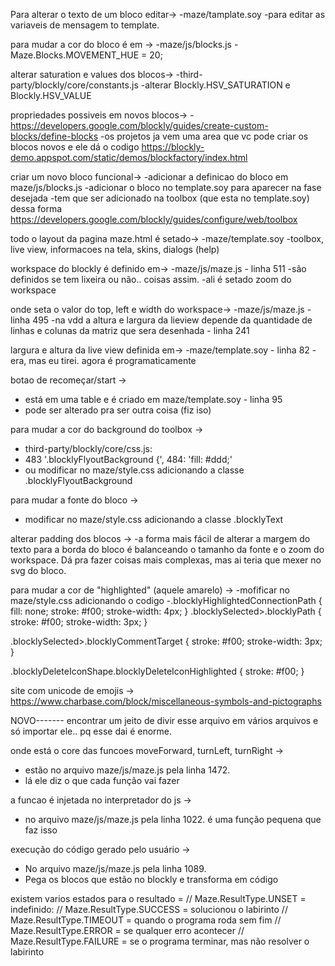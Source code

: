 Para alterar o texto de um bloco editar->
-maze/tamplate.soy
-para editar as variaveis de mensagem to template.

para mudar a cor do bloco é em ->
-maze/js/blocks.js
-Maze.Blocks.MOVEMENT_HUE = 20;

alterar saturation e values dos blocos->
-third-party/blockly/core/constants.js
-alterar Blockly.HSV_SATURATION e Blockly.HSV_VALUE

propriedades possiveis em novos blocos->
-https://developers.google.com/blockly/guides/create-custom-blocks/define-blocks
-os projetos ja vem uma area que vc pode criar os blocos novos e ele dá o codigo https://blockly-demo.appspot.com/static/demos/blockfactory/index.html

criar um novo bloco funcional->
-adicionar a definicao do bloco em maze/js/blocks.js
-adicionar o bloco no template.soy para aparecer na fase desejada
-tem que ser adicionado na toolbox (que esta no template.soy) dessa forma https://developers.google.com/blockly/guides/configure/web/toolbox

todo o layout da pagina maze.html é setado->
-maze/template.soy
-toolbox, live view, informacoes na tela, skins, dialogs (help)

workspace do blockly é definido em->
-maze/js/maze.js - linha 511
-são definidos se tem lixeira ou não.. coisas assim.
-ali é setado zoom do workspace

onde seta o valor do top, left e width do workspace->
-maze/js/maze.js - linha 495
-na vdd a altura e largura da lieview depende da  quantidade de linhas e colunas da matriz que sera desenhada - linha 241

largura e altura da live view definida em->
-maze/template.soy - linha 82
-era, mas eu tirei. agora é programaticamente

botao de recomeçar/start ->
- está em uma table e é criado em maze/template.soy - linha 95
- pode ser alterado pra ser outra coisa (fiz iso)

para mudar a cor do background do toolbox ->
- third-party/blockly/core/css.js:
- 483    '.blocklyFlyoutBackground {',
  484:     'fill: #ddd;'
- ou modificar no maze/style.css adicionando a classe .blocklyFlyoutBackground

para mudar a fonte do bloco ->
- modificar no maze/style.css adicionando a classe .blocklyText

alterar padding dos blocos ->
-a forma mais fácil de alterar a margem do texto para a borda do bloco é balanceando o tamanho da fonte e o zoom do workspace. Dá pra fazer coisas mais complexas, mas ai teria que mexer no svg do bloco.

para mudar a cor de "highlighted" (aquele amarelo) ->
-mofificar no maze/style.css adicionando o codigo
-.blocklyHighlightedConnectionPath {
  	fill: none;
  	stroke: #f00;
  	stroke-width: 4px;
}
.blocklySelected>.blocklyPath {
	stroke: #f00;
	stroke-width: 3px;
}

.blocklySelected>.blocklyCommentTarget {
	stroke: #f00;
	stroke-width: 3px;
}

.blocklyDeleteIconShape.blocklyDeleteIconHighlighted {
	stroke: #f00;
}


site com unicode de emojis ->
https://www.charbase.com/block/miscellaneous-symbols-and-pictographs


NOVO-------
encontrar um jeito de divir esse arquivo em vários arquivos e só importar ele.. pq esse dai é enorme.

onde está o core das funcoes moveForward, turnLeft, turnRight ->
- estão no arquivo maze/js/maze.js pela linha 1472.
- lá ele diz o que cada função vai fazer

a funcao é injetada no interpretador do js ->
- no arquivo maze/js/maze.js pela linha 1022. é uma função pequena que faz isso

execução do código gerado pelo usuário ->
- No arquivo maze/js/maze.js pela linha 1089.
- Pega os blocos que estão no blockly e transforma em código


existem varios estados para o resultado =
	// Maze.ResultType.UNSET = indefinido:
	// Maze.ResultType.SUCCESS = solucionou o labirinto
	// Maze.ResultType.TIMEOUT = quando o programa roda sem fim
	// Maze.ResultType.ERROR = se qualquer erro acontecer
	// Maze.ResultType.FAILURE = se o programa terminar, mas não resolver o labirinto